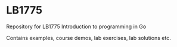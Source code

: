 # LB1775
Repository for LB1775 Introduction to programming in Go

Contains examples, course demos, lab exercises, lab solutions etc.


